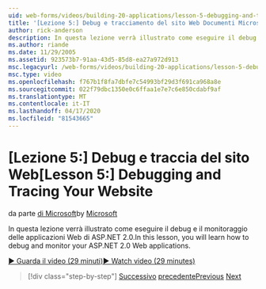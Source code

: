 ```yaml
---
uid: web-forms/videos/building-20-applications/lesson-5-debugging-and-tracing-your-website
title: '[Lezione 5:] Debug e tracciamento del sito Web Documenti Microsoft'
author: rick-anderson
description: In questa lezione verrà illustrato come eseguire il debug e il monitoraggio delle applicazioni Web di ASP.NET 2.0.
ms.author: riande
ms.date: 11/29/2005
ms.assetid: 923573b7-91aa-43d5-85d8-ea27a972d913
msc.legacyurl: /web-forms/videos/building-20-applications/lesson-5-debugging-and-tracing-your-website
msc.type: video
ms.openlocfilehash: f767b1f8fa7dbfe7c54993bf29d3f691ca968a8e
ms.sourcegitcommit: 022f79dbc1350e0c6ffaa1e7e7c6e850cdabf9af
ms.translationtype: MT
ms.contentlocale: it-IT
ms.lasthandoff: 04/17/2020
ms.locfileid: "81543665"
---
```

# <a name="lesson-5-debugging-and-tracing-your-website"></a><span data-ttu-id="a0093-103">[Lezione 5:] Debug e traccia del sito Web</span><span class="sxs-lookup"><span data-stu-id="a0093-103">[Lesson 5:] Debugging and Tracing Your Website</span></span>

<span data-ttu-id="a0093-104">da parte [di Microsoft](https://github.com/microsoft)</span><span class="sxs-lookup"><span data-stu-id="a0093-104">by [Microsoft](https://github.com/microsoft)</span></span>

<span data-ttu-id="a0093-105">In questa lezione verrà illustrato come eseguire il debug e il monitoraggio delle applicazioni Web di ASP.NET 2.0.</span><span class="sxs-lookup"><span data-stu-id="a0093-105">In this lesson, you will learn how to debug and monitor your ASP.NET 2.0 Web applications.</span></span>

[<span data-ttu-id="a0093-106">&#9654; Guarda il video (29 minuti)</span><span class="sxs-lookup"><span data-stu-id="a0093-106">&#9654; Watch video (29 minutes)</span></span>](https://channel9.msdn.com/Blogs/ASP-NET-Site-Videos/lesson-5-debugging-and-tracing-your-website)

> [!div class="step-by-step"]
> <span data-ttu-id="a0093-107">[Successivo](lesson-4-understanding-web-application-state.md)
> [precedente](lesson-6-working-with-stylesheets-and-master-pages.md)</span><span class="sxs-lookup"><span data-stu-id="a0093-107">[Previous](lesson-4-understanding-web-application-state.md)
[Next](lesson-6-working-with-stylesheets-and-master-pages.md)</span></span>
